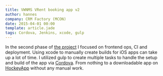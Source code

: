 ```yaml
---
title: VWNMS VRent booking app v2
author: hannes
company: CRM Factory (MCON)
date: 2015-04-01 00:00
template: article.jade
tags: Cordova, Jenkins, xcode, gulp
---
```


In the second phase of [the project][3] I focused on frontend ops, CI and deployment. Using xcode to manually create builds for iOS apps can take up a lot of time. I utilized gulp to create multiple tasks to handle the setup and build of the app via [Cordova][1]. From nothing to a downloadable app on [HockeyApp][2] without any manual work.

[1]: https://cordova.apache.org
[2]: http://hockeyapp.net
[3]: https://www.crm-factory.eu/case-studies/webapps-ecommerce-case-studies/vrent-a-premium-corporate-carsharing-platform-for-web-mobile-and-tablets